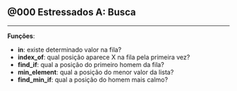 ## @000 Estressados A: Busca
***
**Funções**:

- **in**: existe determinado valor na fila?
- **index_of**: qual posição aparece X na fila pela primeira vez?
- **find_if**: qual a posição do primeiro homem da fila?
- **min_element**: qual a posição do menor valor da lista?
- **find_min_if**: qual a posição do homem mais calmo?